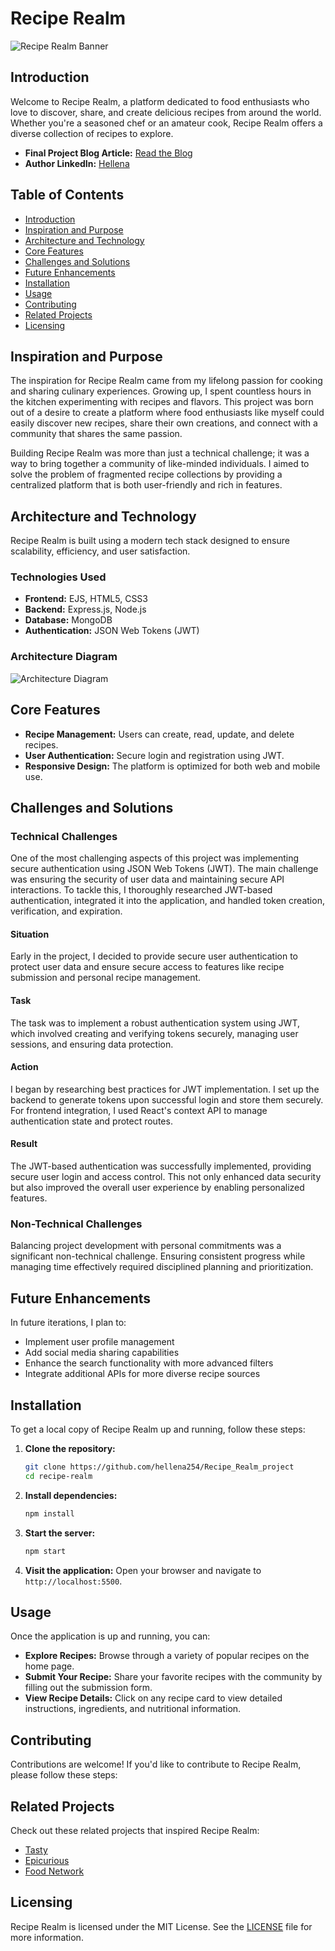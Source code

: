 # Recipe Realm

![Recipe Realm Banner](https://www.canva.com/design/DAGGI1rxojo/view) 

## Introduction

Welcome to Recipe Realm, a platform dedicated to food enthusiasts who love to discover, share, and create delicious recipes from around the world. Whether you're a seasoned chef or an amateur cook, Recipe Realm offers a diverse collection of recipes to explore.

- **Final Project Blog Article:** [Read the Blog](https://medium.com/@atienohellen125/exploring-recipe-realm-building-a-culinary-adventure-with-express-js-mongodb-and-react-0c0776e20346)
- **Author LinkedIn:** [Hellena](https://www.linkedin.com/in/hellen-atieno-0635b1190/)

## Table of Contents

- [Introduction](#introduction)
- [Inspiration and Purpose](#inspiration-and-purpose)
- [Architecture and Technology](#architecture-and-technology)
- [Core Features](#core-features)
- [Challenges and Solutions](#challenges-and-solutions)
- [Future Enhancements](#future-enhancements)
- [Installation](#installation)
- [Usage](#usage)
- [Contributing](#contributing)
- [Related Projects](#related-projects)
- [Licensing](#licensing)

## Inspiration and Purpose

The inspiration for Recipe Realm came from my lifelong passion for cooking and sharing culinary experiences. Growing up, I spent countless hours in the kitchen experimenting with recipes and flavors. This project was born out of a desire to create a platform where food enthusiasts like myself could easily discover new recipes, share their own creations, and connect with a community that shares the same passion.

Building Recipe Realm was more than just a technical challenge; it was a way to bring together a community of like-minded individuals. I aimed to solve the problem of fragmented recipe collections by providing a centralized platform that is both user-friendly and rich in features.

## Architecture and Technology

Recipe Realm is built using a modern tech stack designed to ensure scalability, efficiency, and user satisfaction.

### Technologies Used

- **Frontend:** EJS, HTML5, CSS3
- **Backend:** Express.js, Node.js
- **Database:** MongoDB
- **Authentication:** JSON Web Tokens (JWT)

### Architecture Diagram

![Architecture Diagram](https://viewer.diagrams.net/?tags=%7B%7D&highlight=0000ff&edit=_blank&layers=1&nav=1&title=Recipe_sharing.drawio#Uhttps%3A%2F%2Fdrive.google.com%2Fuc%3Fid%3D1o65gkTtFlzJIwQMTV9duH88g-racomGy%26export%3Ddownload#%7B%22pageId%22%3A%22e3a06f82-3646-2815-327d-82caf3d4e204%22%7D)

## Core Features

- **Recipe Management:** Users can create, read, update, and delete recipes.
- **User Authentication:** Secure login and registration using JWT.
- **Responsive Design:** The platform is optimized for both web and mobile use.

## Challenges and Solutions

### Technical Challenges

One of the most challenging aspects of this project was implementing secure authentication using JSON Web Tokens (JWT). The main challenge was ensuring the security of user data and maintaining secure API interactions. To tackle this, I thoroughly researched JWT-based authentication, integrated it into the application, and handled token creation, verification, and expiration.

#### Situation

Early in the project, I decided to provide secure user authentication to protect user data and ensure secure access to features like recipe submission and personal recipe management.

#### Task

The task was to implement a robust authentication system using JWT, which involved creating and verifying tokens securely, managing user sessions, and ensuring data protection.

#### Action

I began by researching best practices for JWT implementation. I set up the backend to generate tokens upon successful login and store them securely. For frontend integration, I used React's context API to manage authentication state and protect routes.

#### Result

The JWT-based authentication was successfully implemented, providing secure user login and access control. This not only enhanced data security but also improved the overall user experience by enabling personalized features.

### Non-Technical Challenges

Balancing project development with personal commitments was a significant non-technical challenge. Ensuring consistent progress while managing time effectively required disciplined planning and prioritization.

## Future Enhancements

In future iterations, I plan to:

- Implement user profile management
- Add social media sharing capabilities
- Enhance the search functionality with more advanced filters
- Integrate additional APIs for more diverse recipe sources

## Installation

To get a local copy of Recipe Realm up and running, follow these steps:

1. **Clone the repository:**
   ```bash
   git clone https://github.com/hellena254/Recipe_Realm_project
   cd recipe-realm
   ```

2. **Install dependencies:**
   ```bash
   npm install
   ```

3. **Start the server:**
   ```bash
   npm start
   ```

6. **Visit the application:**
   Open your browser and navigate to `http://localhost:5500`.

## Usage

Once the application is up and running, you can:

- **Explore Recipes:** Browse through a variety of popular recipes on the home page.
- **Submit Your Recipe:** Share your favorite recipes with the community by filling out the submission form.
- **View Recipe Details:** Click on any recipe card to view detailed instructions, ingredients, and nutritional information.


## Contributing

Contributions are welcome! If you'd like to contribute to Recipe Realm, please follow these steps:


## Related Projects

Check out these related projects that inspired Recipe Realm:

- [Tasty](https://tasty.co/)
- [Epicurious](https://www.epicurious.com/)
- [Food Network](https://www.foodnetwork.com/)

## Licensing

Recipe Realm is licensed under the MIT License. See the [LICENSE](LICENSE) file for more information.


